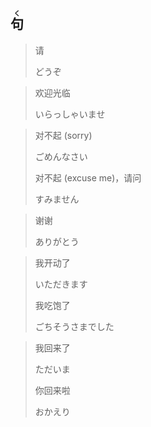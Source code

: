 ## <ruby><rb>句</rb><rt>く</rt></ruby>

> 请
>
> どうぞ

> 欢迎光临
>
> いらっしゃいませ

> 对不起 (sorry)
>
> ごめんなさい
>
> 对不起 (excuse me)，请问
>
> すみません

> 谢谢
>
> ありがとう

> 我开动了
>
> いただきます
>
> 我吃饱了
>
> ごちそうさまでした

> 我回来了
>
> ただいま
>
> 你回来啦
>
> おかえり